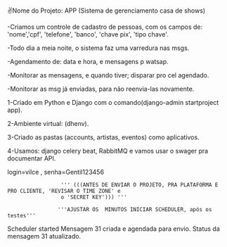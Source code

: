 ✌️Nome do Projeto: APP (Sistema de gerenciamento casa de shows)

-Criamos um controle de cadastro de pessoas, com os campos de: 
'nome','cpf', 'telefone', 'banco', 'chave pix', 'tipo chave'.

-Todo dia a meia noite, o sistema faz uma varredura nas msgs.

-Agendamento de: data e hora, e mensagens p watsap.

-Monitorar as mensagens, e quando tiver; disparar pro cel agendado.

-Monitorar as msg já enviadas, para não reenvia-las novamente.

1-Criado em Python e Django com o comando(django-admin startproject app).

2-Ambiente virtual: (dhenv).

3-Criado as pastas (accounts, artistas, eventos) como aplicativos.

4-Usamos: django celery beat, RabbitMQ e vamos usar o swager
pra documentar API.


login=vilce , senha=Gentil123456

 

                     ''' (((ANTES DE ENVIAR O PROJETO, PRA PLATAFORMA E PRO CLIENTE, 'REVISAR O TIME ZONE' e
                     o 'SECRET KEY'))) '''

                    '''AJUSTAR OS  MINUTOS INICIAR SCHEDULER, após os testes'''

 


 

Scheduler started
Mensagem 31 criada e agendada para envio.
Status da mensagem 31 atualizado.


 